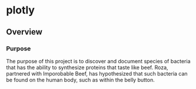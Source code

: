 # plotly
 
## Overview
 
### Purpose
The purpose of this project is to discover and document species of bacteria that has the ability to synthesize proteins that taste like beef. Roza, partnered with Imporobable Beef, has hypothesized that such bacteria can be found on the human body, such as within the belly button.
